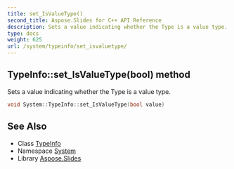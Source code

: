 ```yaml
---
title: set_IsValueType()
second_title: Aspose.Slides for C++ API Reference
description: Sets a value indicating whether the Type is a value type.
type: docs
weight: 625
url: /system/typeinfo/set_isvaluetype/
---
```

## TypeInfo::set_IsValueType(bool) method


Sets a value indicating whether the Type is a value type.

```cpp
void System::TypeInfo::set_IsValueType(bool value)
```

## See Also

* Class [TypeInfo](../)
* Namespace [System](../../)
* Library [Aspose.Slides](../../../)